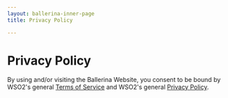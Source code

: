 ```yaml
---
layout: ballerina-inner-page
title: Privacy Policy

---
```


<style>
.cBlallerina-io-docs-left-nav-container {
display:none;

}
#iBallerinaFooter {
	background: #eeeeee;
	padding: 40px 0;
	position: absolute;
	width: 100%;
	bottom: 0;
}
</style>
# Privacy Policy

By using and/or visiting the Ballerina Website, you consent to be bound by WSO2's general [Terms of Service](https://wso2.com/terms-of-use) and WSO2's general [Privacy Policy](https://wso2.com/privacy-policy).
